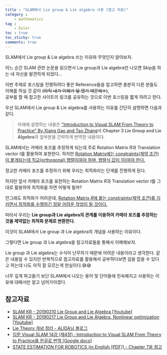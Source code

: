 ```yaml
---
title : "SLAM에서 Lie group & Lie algebra 사용 (참고 자료)"
category :
    - mathematics
tag :
    - Euler
toc : true
toc_sticky: true
comments: true
---  
```


SLAM에서 Lie group & Lie algebra 쓰는 이유와 무엇인지 알아보자.  

어느 순간 SLAM 관련 논문을 읽으면서 Lie group과 Lie algebra만 나오면 Skip을 하는 내 자신을 발견하게 되었다...  

이번 주제로 포스팅을 진행하려다 좋은 Reference들을 참고하면 충분히 다른 분들도 이해를 하실 것 같아 ~~(아직 내가 이해가 덜 됐기 때문에ㅎ)~~,  
공부를 할 때 참고한 사이트의 링크를 공유하는 것으로 이번 포스팅을 짧게 하려고 한다.  

우선 SLAM에서 Lie group & Lie algebra를 사용하는 이유를 간단히 설명하면 다음과 같다.  

> 아래에 설명하는 내용은 ["Introduction to Visual SLAM
From Theory to Practice" By Xiang Gao and Tao Zhang](https://github.com/gaoxiang12/slambook2)에 **Chapter 3
Lie Group and Lie Algebra**의 앞부분을 간략하게 번역한 내용이다.  

SLAM에서는 카메라 포즈를 추정하게 되는데 주로 Rotation Matrix $R$과 Translation vector $t$를 활용하여 표현한다. 하지만 <u>Rotation Matrix에는 constraints(제약 조건)이 붙게되는데 직교(orthogonal) 행렬이여야 하며, 행렬식 값이 1이여야 한다.</u>  

정교한 카메라 포즈를 추정하기 위해 우리는 최적화라는 단계를 진행하게 된다.  

하지만 앞서 카메라 포즈를 표현하는 Rotation Matrix $R$과 Translation vector $t$를 그대로 활용하여 최적화를 하면 어떻게 될까?  

안그래도 최적화가 어려운데, <u>Rotation Matrix $R$에 붙는 constraints(제약 조건)를 지키면서 최적화를 수행하긴 정말 어려운 작업이 될 것이다.</u>  

따라서 우리는 **Lie group과 Lie algebra의 관계를 이용하여 카메라 포즈를 추정하는 것을 제약없는 최적화 문제로 변환한다.**  

이것이 SLAM에서 Lie group 과 Lie algebra의 개념을 사용하는 이유이다.  

그렇다면 Lie group 과 Lie algebra을 참고자료들을 통해서 이해해보자.  

Lie group 과 Lie algebra는 수식이 난무하기 때문에 어려운 내용이라고 생각한다. 같은 내용일 수 있지만 반복적으로 참고자료를 활용해서 공부하다보면 감을 잡을 수 있다고 하는데 나도 아직 잘 모르는게 현실이다.😅😅  

너무 깊게 파고들기 보단 SLAM에서 나오는 용어 및 단어들에 친숙해지고 사용하는 이유에 대해서만 알고 넘어가야겠다.  

## 참고자료  

- [SLAM KR - 20190210 Lie Group and Lie Algebra [Youtube]](https://youtu.be/_uLRPqjdHjk)  
- [SLAM KR - 20190217 Lie Group and Lie Algebra, Nonlinear optimization [Youtube]](https://youtu.be/fFn8EfHgWfc)  
- [Lie Theory 개념 정리 - ALIDA님 블로그](https://edward0im.github.io/mathematics/2020/05/01/lie-theory/)  
- [입문 Visual SLAM 14강 (제4장) : Introduction to Visual SLAM From Theory to Practice를 한글로 번역 [Google docs]](https://docs.google.com/document/d/1icPjUyT3nPvjZ1OVMtWp9afUtuJ4gXLJL-ex7A9FpNs/edit?usp=sharing)  
- [STATE ESTIMATION FOR ROBOTICS (in English [PDF]) - Chapter 7을 참고](http://asrl.utias.utoronto.ca/~tdb/bib/barfoot_ser17.pdf)  